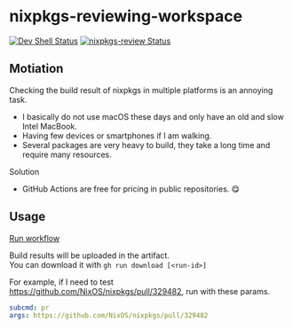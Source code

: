 # nixpkgs-reviewing-workspace

[![Dev Shell Status](https://github.com/kachick/nixpkgs-reviewing-workspace/actions/workflows/devshell.yml/badge.svg?branch=main)](https://github.com/kachick/nixpkgs-reviewing-workspace/actions/workflows/devshell.yml?query=branch%3Amain+)
[![nixpkgs-review Status](https://github.com/kachick/nixpkgs-reviewing-workspace/actions/workflows/devshell.yml/nixpkgs-review.yml)](https://github.com/kachick/nixpkgs-reviewing-workspace/actions/workflows/nixpkgs-review.yml)

## Motiation

Checking the build result of nixpkgs in multiple platforms is an annoying task.

- I basically do not use macOS these days and only have an old and slow Intel MacBook.
- Having few devices or smartphones if I am walking.
- Several packages are very heavy to build, they take a long time and require many resources.

Solution

- GitHub Actions are free for pricing in public repositories. 😋

## Usage

[Run workflow](https://github.com/kachick/nixpkgs-reviewing-workspace/actions/workflows/nixpkgs-review.yml)

Build results will be uploaded in the artifact.\
You can download it with `gh run download [<run-id>]`

For example, if I need to test <https://github.com/NixOS/nixpkgs/pull/329482>, run with these params.

```yaml
subcmd: pr
args: https://github.com/NixOS/nixpkgs/pull/329482
```
